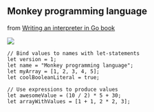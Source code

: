 ## Monkey programming language

from [Writing an interpreter in Go book ](https://interpreterbook.com/)

[<img src="https://interpreterbook.com/img/monkey_logo-d5171d15.png">](https://interpreterbook.com/img/monkey_logo-d5171d15.png)

```
// Bind values to names with let-statements
let version = 1;
let name = "Monkey programming language";
let myArray = [1, 2, 3, 4, 5];
let coolBooleanLiteral = true;

// Use expressions to produce values
let awesomeValue = (10 / 2) * 5 + 30;
let arrayWithValues = [1 + 1, 2 * 2, 3];
```